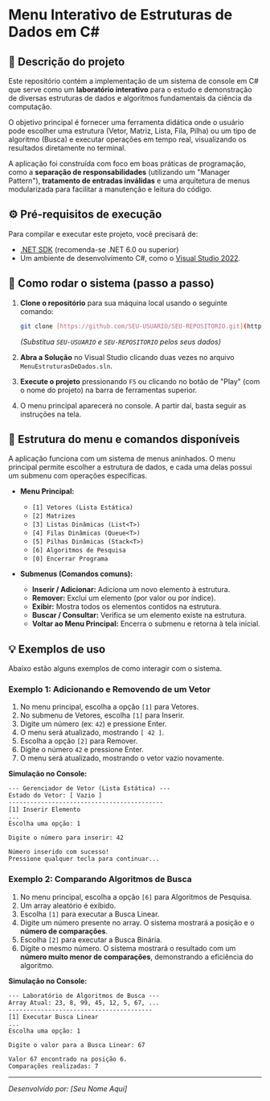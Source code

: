 ﻿# Menu Interativo de Estruturas de Dados em C#

## 📜 Descrição do projeto

Este repositório contém a implementação de um sistema de console em C# que serve como um **laboratório interativo** para o estudo e demonstração de diversas estruturas de dados e algoritmos fundamentais da ciência da computação.

O objetivo principal é fornecer uma ferramenta didática onde o usuário pode escolher uma estrutura (Vetor, Matriz, Lista, Fila, Pilha) ou um tipo de algoritmo (Busca) e executar operações em tempo real, visualizando os resultados diretamente no terminal.

A aplicação foi construída com foco em boas práticas de programação, como a **separação de responsabilidades** (utilizando um "Manager Pattern"), **tratamento de entradas inválidas** e uma arquitetura de menus modularizada para facilitar a manutenção e leitura do código.

## ⚙️ Pré-requisitos de execução

Para compilar e executar este projeto, você precisará de:
* [.NET SDK](https://dotnet.microsoft.com/download) (recomenda-se .NET 6.0 ou superior)
* Um ambiente de desenvolvimento C#, como o [Visual Studio 2022](https://visualstudio.microsoft.com/vs/).

## 🚀 Como rodar o sistema (passo a passo)

1.  **Clone o repositório** para sua máquina local usando o seguinte comando:
    ```bash
    git clone [https://github.com/SEU-USUARIO/SEU-REPOSITORIO.git](https://github.com/SEU-USUARIO/SEU-REPOSITORIO.git)
    ```
    *(Substitua `SEU-USUARIO` e `SEU-REPOSITORIO` pelos seus dados)*

2.  **Abra a Solução** no Visual Studio clicando duas vezes no arquivo `MenuEstruturasDeDados.sln`.

3.  **Execute o projeto** pressionando `F5` ou clicando no botão de "Play" (com o nome do projeto) na barra de ferramentas superior.

4.  O menu principal aparecerá no console. A partir daí, basta seguir as instruções na tela.

## 🧭 Estrutura do menu e comandos disponíveis

A aplicação funciona com um sistema de menus aninhados. O menu principal permite escolher a estrutura de dados, e cada uma delas possui um submenu com operações específicas.

* **Menu Principal:**
    * `[1] Vetores (Lista Estática)`
    * `[2] Matrizes`
    * `[3] Listas Dinâmicas (List<T>)`
    * `[4] Filas Dinâmicas (Queue<T>)`
    * `[5] Pilhas Dinâmicas (Stack<T>)`
    * `[6] Algoritmos de Pesquisa`
    * `[0] Encerrar Programa`

* **Submenus (Comandos comuns):**
    * **Inserir / Adicionar:** Adiciona um novo elemento à estrutura.
    * **Remover:** Exclui um elemento (por valor ou por índice).
    * **Exibir:** Mostra todos os elementos contidos na estrutura.
    * **Buscar / Consultar:** Verifica se um elemento existe na estrutura.
    * **Voltar ao Menu Principal:** Encerra o submenu e retorna à tela inicial.

## 💡 Exemplos de uso

Abaixo estão alguns exemplos de como interagir com o sistema.

### Exemplo 1: Adicionando e Removendo de um Vetor

1.  No menu principal, escolha a opção `[1]` para Vetores.
2.  No submenu de Vetores, escolha `[1]` para Inserir.
3.  Digite um número (ex: `42`) e pressione Enter.
4.  O menu será atualizado, mostrando `[ 42 ]`.
5.  Escolha a opção `[2]` para Remover.
6.  Digite o número `42` e pressione Enter.
7.  O menu será atualizado, mostrando o vetor vazio novamente.

**Simulação no Console:**
```
--- Gerenciador de Vetor (Lista Estática) ---
Estado do Vetor: [ Vazio ]
-------------------------------------------
[1] Inserir Elemento
...
Escolha uma opção: 1

Digite o número para inserir: 42

Número inserido com sucesso!
Pressione qualquer tecla para continuar...
```

### Exemplo 2: Comparando Algoritmos de Busca

1.  No menu principal, escolha a opção `[6]` para Algoritmos de Pesquisa.
2.  Um array aleatório é exibido.
3.  Escolha `[1]` para executar a Busca Linear.
4.  Digite um número presente no array. O sistema mostrará a posição e o **número de comparações**.
5.  Escolha `[2]` para executar a Busca Binária.
6.  Digite o mesmo número. O sistema mostrará o resultado com um **número muito menor de comparações**, demonstrando a eficiência do algoritmo.

**Simulação no Console:**
```
--- Laboratório de Algoritmos de Busca ---
Array Atual: 23, 8, 99, 45, 12, 5, 67, ...
----------------------------------------
[1] Executar Busca Linear
...
Escolha uma opção: 1

Digite o valor para a Busca Linear: 67

Valor 67 encontrado na posição 6.
Comparações realizadas: 7
```

---
*Desenvolvido por: [Seu Nome Aqui]*